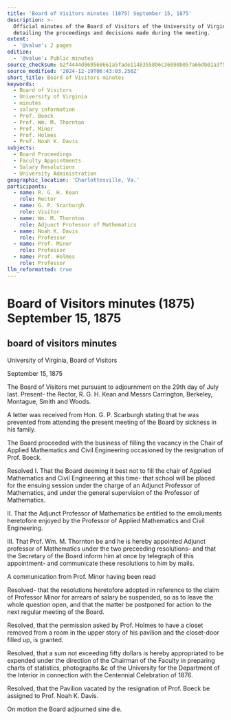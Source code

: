 ```yaml
---
title: 'Board of Visitors minutes (1875) September 15, 1875'
description: >-
  Official minutes of the Board of Visitors of the University of Virginia
  detailing the proceedings and decisions made during the meeting.
extent:
  - '@value': 2 pages
edition:
  - '@value': Public minutes
source_checksum: b2f4444d869568661a5fade11483558b6c36690b057a66db01a3f53034fd1dbe
source_modified: '2024-12-19T06:43:03.256Z'
short_title: Board of Visitors minutes
keywords:
  - Board of Visitors
  - University of Virginia
  - minutes
  - salary information
  - Prof. Boeck
  - Prof. Wm. M. Thornton
  - Prof. Minor
  - Prof. Holmes
  - Prof. Noah K. Davis
subjects:
  - Board Proceedings
  - Faculty Appointments
  - Salary Resolutions
  - University Administration
geographic_location: 'Charlottesville, Va.'
participants:
  - name: R. G. H. Kean
    role: Rector
  - name: G. P. Scarburgh
    role: Visitor
  - name: Wm. M. Thornton
    role: Adjunct Professor of Mathematics
  - name: Noah K. Davis
    role: Professor
  - name: Prof. Minor
    role: Professor
  - name: Prof. Holmes
    role: Professor
llm_reformatted: true
---
```


Board of Visitors minutes (1875) September 15, 1875
===================================================

board of visitors minutes
-------------------------

University of Virginia, Board of Visitors

September 15, 1875

The Board of Visitors met pursuant to adjournment on the 29th day of July last. Present- the Rector, R. G. H. Kean and Messrs Carrington, Berkeley, Montague, Smith and Woods.

A letter was received from Hon. G. P. Scarburgh stating that he was prevented from attending the present meeting of the Board by sickness in his family.

The Board proceeded with the business of filling the vacancy in the Chair of Applied Mathematics and Civil Engineering occasioned by the resignation of Prof. Boeck.

Resolved I. That the Board deeming it best not to fill the chair of Applied Mathematics and Civil Engineering at this time- that school will be placed for the ensuing session under the charge of an Adjunct Professor of Mathematics, and under the general supervision of the Professor of Mathematics.

II. That the Adjunct Professor of Mathematics be entitled to the emoluments heretofore enjoyed by the Professor of Applied Mathematics and Civil Engineering.

III. That Prof. Wm. M. Thornton be and he is hereby appointed Adjunct professor of Mathematics under the two preceeding resolutions- and that the Secretary of the Board inform him at once by telegraph of this appointment- and communicate these resolutions to him by mails.

A communication from Prof. Minor having been read

Resolved- that the resolutions heretofore adopted in reference to the claim of Professor Minor for arrears of salary be suspended, so as to leave the whole question open, and that the matter be postponed for action to the next regular meeting of the Board.

Resolved, that the permission asked by Prof. Holmes to have a closet removed from a room in the upper story of his pavilion and the closet-door filled up, is granted.

Resolved, that a sum not exceeding fifty dollars is hereby appropriated to be expended under the direction of the Chairman of the Faculty in preparing charts of statistics, photographs &c of the University for the Department of the Interior in connection with the Centennial Celebration of 1876.

Resolved, that the Pavilion vacated by the resignation of Prof. Boeck be assigned to Prof. Noah K. Davis.

On motion the Board adjourned sine die.
